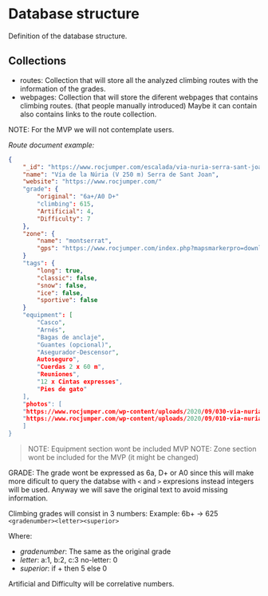 Database structure
==================

Definition of the database structure. 

Collections
-----------

- routes: Collection that will store all the analyzed climbing routes with the
  information of the grades.
- webpages: Collection that will store the diferent webpages that contains
  climbing routes. (that people manually introduced) Maybe it can contain also
  contains links to the route collection.

NOTE: For the MVP we will not contemplate users.

*Route document example:*
```json
{
    "_id": "https://www.rocjumper.com/escalada/via-nuria-serra-sant-joan-boxiols/",
    "name": "Vía de la Núria (V 250 m) Serra de Sant Joan",
    "website": "https://www.rocjumper.com/"
    "grade": {
        "original": "6a+/A0 D+"
        "climbing": 615,
        "Artificial": 4,
        "Difficulty": 7
    },
    "zone": {
        "name": "montserrat",
        "gps": "https://www.rocjumper.com/index.php?mapsmarkerpro=download_gpx&url=https://www.rocjumper.com/wp-content/uploads/2020/09/acceso-via-nuria-serra-sant-joan-boxiols-rocjumper.gpx"
    }
    "tags": {
        "long": true,
        "classic": false,
        "snow": false,
        "ice": false,
        "sportive": false
    }
    "equipment": [
        "Casco", 
        "Arnés", 
        "Bagas de anclaje", 
        "Guantes (opcional)", 
        "Asegurador-Descensor", 
        Autoseguro", 
        "Cuerdas 2 x 60 m", 
        "Reuniones", 
        "12 x Cintas expresses", 
        "Pies de gato"
    ],
    "photos": [
    "https://www.rocjumper.com/wp-content/uploads/2020/09/030-via-nuria-serra-sant-joan-boixols-rocjumper.jpg", 
    "https://www.rocjumper.com/wp-content/uploads/2020/09/010-via-nuria-serra-sant-joan-boixols-rocjumper-168x300.jpg"
    ]
}
```

> NOTE: Equipment section wont be included MVP
> NOTE: Zone section wont be included for the MVP (it might be changed)

GRADE: The grade wont be expressed as 6a, D+ or A0 since this will make more
dificult to query the databse with `<` and `>` expresions instead integers will be
used. Anyway we will save the original text to avoid missing information.

Climbing grades will consist in 3 numbers: Example: 6b+ -> 625
`<gradenumber><letter><superior>`

Where:
- *gradenumber*: The same as the original grade
- *letter*: a:1, b:2, c:3 no-letter: 0
- *superior*: if + then 5 else 0

Artificial and Difficulty will be correlative numbers.


